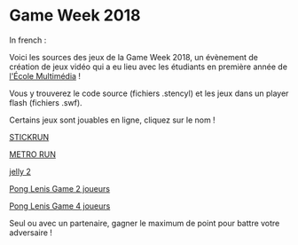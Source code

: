 # Game Week 2018

In french :

Voici les sources des jeux de la Game Week 2018, un évènement de création de jeux vidéo qui a eu lieu avec les étudiants en première année de [l'École Multimédia](https://www.ecole-multimedia.com/) !

Vous y trouverez le code source (fichiers .stencyl) et les jeux dans un player flash (fichiers .swf).

Certains jeux sont jouables en ligne, cliquez sur le nom !

[STICKRUN](http://www.stencyl.com/game/play/38804)

[METRO RUN](http://www.stencyl.com/game/play/38823)

[jelly 2](http://www.stencyl.com/game/play/38821)




[Pong Lenis Game 2 joueurs](http://www.stencyl.com/game/play/38820)

[Pong Lenis Game 4 joueurs](http://www.stencyl.com/game/play/38822)

Seul ou avec un partenaire, gagner le maximum de point pour battre votre adversaire !

